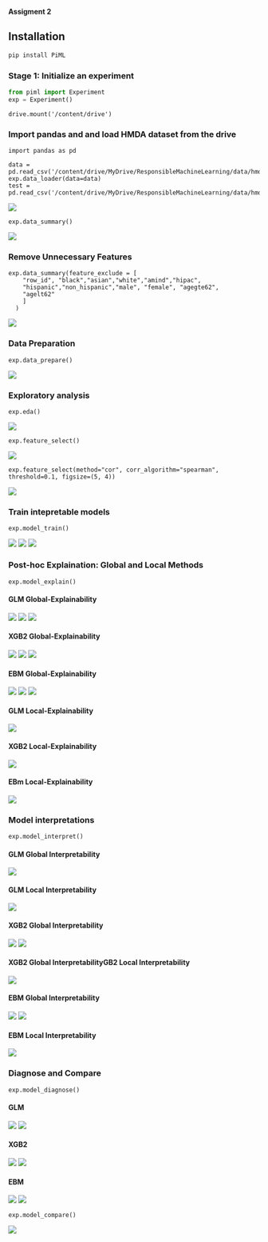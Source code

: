 **Assigment 2**


## Installation<a name="Install"></a>  

```python
pip install PiML  
```

### Stage 1:  Initialize an experiment

```python
from piml import Experiment
exp = Experiment()
```

```from google.colab import drive
drive.mount('/content/drive')
```

### Import pandas and and load HMDA dataset from the drive

```
import pandas as pd

data = pd.read_csv('/content/drive/MyDrive/ResponsibleMachineLearning/data/hmda_train_preprocessed.csv')
exp.data_loader(data=data)
test = pd.read_csv('/content/drive/MyDrive/ResponsibleMachineLearning/data/hmda_test_preprocessed.csv')

```

<img src="https://github.com/marlungu/gwu_rml/blob/main/assigment_2/data/data.png">

```
exp.data_summary()
```
<img src="https://github.com/marlungu/gwu_rml/blob/main/assigment_2/data/data_summary.png">


### Remove Unnecessary Features

```
exp.data_summary(feature_exclude = [
    "row_id", "black","asian","white","amind","hipac",
    "hispanic","non_hispanic","male", "female", "agegte62", 
    "agelt62"
    ]
  )
```
<img src="https://github.com/marlungu/gwu_rml/blob/main/assigment_2/data/data_with_needed_fut.png">


### Data Preparation

```
exp.data_prepare()

```
<img src="https://github.com/marlungu/gwu_rml/blob/main/assigment_2/data/data_pre.png">

### Exploratory analysis

```
exp.eda()
```
<img src="https://github.com/marlungu/gwu_rml/blob/main/assigment_2/data/exp_eda.png">

```
exp.feature_select()
```
<img src="https://github.com/marlungu/gwu_rml/blob/main/assigment_2/data/data_select.png">


```
exp.feature_select(method="cor", corr_algorithm="spearman", threshold=0.1, figsize=(5, 4))
```
<img src="https://github.com/marlungu/gwu_rml/blob/main/assigment_2/data/spearman.png">

### Train intepretable models

```
exp.model_train()
```
<img src="https://github.com/marlungu/gwu_rml/blob/main/assigment_2/data/trained_model.png">
<img src="https://github.com/marlungu/gwu_rml/blob/main/assigment_2/data/leaderboard.png">
<img src="https://github.com/marlungu/gwu_rml/blob/main/assigment_2/data/regis_model.png">

### Post-hoc Explaination: Global and Local Methods

```
exp.model_explain()
```

#### GLM Global-Explainability
<img src="https://github.com/marlungu/gwu_rml/blob/main/assigment_2/data/glm_global.png">
<img src="https://github.com/marlungu/gwu_rml/blob/main/assigment_2/data/glm_global2.png">
<img src="https://github.com/marlungu/gwu_rml/blob/main/assigment_2/data/glm_global3.png">

#### XGB2 Global-Explainability
<img src="https://github.com/marlungu/gwu_rml/blob/main/assigment_2/data/xgb_global.png">
<img src="https://github.com/marlungu/gwu_rml/blob/main/assigment_2/data/xgb_global2.png">
<img src="https://github.com/marlungu/gwu_rml/blob/main/assigment_2/data/xgb_global3.png">

#### EBM Global-Explainability
<img src="https://github.com/marlungu/gwu_rml/blob/main/assigment_2/data/ebm_global.png">
<img src="https://github.com/marlungu/gwu_rml/blob/main/assigment_2/data/ebm_global2.png">
<img src="https://github.com/marlungu/gwu_rml/blob/main/assigment_2/data/ebm_global3.png">


#### GLM Local-Explainability
<img src="https://github.com/marlungu/gwu_rml/blob/main/assigment_2/data/glm_local.png">

#### XGB2 Local-Explainability
<img src="https://github.com/marlungu/gwu_rml/blob/main/assigment_2/data/xgb_local.png">

#### EBm Local-Explainability
<img src="https://github.com/marlungu/gwu_rml/blob/main/assigment_2/data/ebm_local.png">

### Model interpretations

```
exp.model_interpret()
```

#### GLM Global Interpretability
<img src="https://github.com/marlungu/gwu_rml/blob/main/assigment_2/data/glm_inter.png">

#### GLM Local Interpretability
<img src="https://github.com/marlungu/gwu_rml/blob/main/assigment_2/data/glm_inter_loc.png">

#### XGB2 Global Interpretability
<img src="https://github.com/marlungu/gwu_rml/blob/main/assigment_2/data/xgb_inter_global.png">
<img src="https://github.com/marlungu/gwu_rml/blob/main/assigment_2/data/xgb_inter_global2.png">

#### XGB2 Global InterpretabilityGB2 Local  Interpretability
<img src="https://github.com/marlungu/gwu_rml/blob/main/assigment_2/data/xgb_inter_local.png">

####  EBM Global Interpretability
<img src="https://github.com/marlungu/gwu_rml/blob/main/assigment_2/data/ebm_inter_gl.png">
<img src="https://github.com/marlungu/gwu_rml/blob/main/assigment_2/data/ebl_inter_gl.png">

#### EBM Local  Interpretability
<img src="https://github.com/marlungu/gwu_rml/blob/main/assigment_2/data/ebm_inter_loc.png">


### Diagnose and Compare

```
exp.model_diagnose()
```
#### GLM
<img src="https://github.com/marlungu/gwu_rml/blob/main/assigment_2/data/glm_d.png">
<img src="https://github.com/marlungu/gwu_rml/blob/main/assigment_2/data/glm_d2.png">

#### XGB2
<img src="https://github.com/marlungu/gwu_rml/blob/main/assigment_2/data/egb_d.png">
<img src="https://github.com/marlungu/gwu_rml/blob/main/assigment_2/data/egb_d2.png">

#### EBM
<img src="https://github.com/marlungu/gwu_rml/blob/main/assigment_2/data/ebm_d.png">
<img src="https://github.com/marlungu/gwu_rml/blob/main/assigment_2/data/ebm_d2.png">

```
exp.model_compare()
```
<img src="https://github.com/marlungu/gwu_rml/blob/main/assigment_2/data/compare.png">
